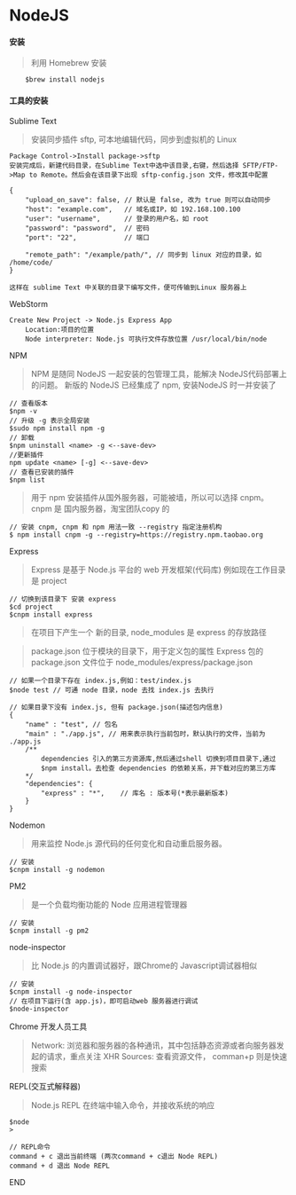 # NodeJS

#### 安装

> 利用 Homebrew 安装

```
    $brew install nodejs
```

#### 工具的安装

Sublime Text

> 安装同步插件 sftp, 可本地编辑代码，同步到虚拟机的 Linux

```
Package Control->Install package->sftp
安装完成后，新建代码目录，在Sublime Text中选中该目录,右键，然后选择 SFTP/FTP->Map to Remote。然后会在该目录下出现 sftp-config.json 文件，修改其中配置
    
{
    "upload_on_save": false, // 默认是 false, 改为 true 则可以自动同步
    "host": "example.com",   // 域名或IP，如 192.168.100.100
    "user": "username",      // 登录的用户名，如 root
    "password": "password",  // 密码
    "port": "22",            // 端口
    
    "remote_path": "/example/path/", // 同步到 linux 对应的目录，如 /home/code/
}

这样在 sublime Text 中关联的目录下编写文件，便可传输到Linux 服务器上

```

WebStorm

```
Create New Project -> Node.js Express App
    Location:项目的位置
    Node interpreter: Node.js 可执行文件存放位置 /usr/local/bin/node

```


NPM

> NPM 是随同 NodeJS 一起安装的包管理工具，能解决 NodeJS代码部署上的问题。
> 新版的 NodeJS 已经集成了 npm, 安装NodeJS 时一并安装了

```
// 查看版本
$npm -v
// 升级 -g 表示全局安装
$sudo npm install npm -g 
// 卸载 
$npm uninstall <name> -g <--save-dev>
//更新插件
npm update <name> [-g] <--save-dev>
// 查看已安装的插件
$npm list
```

> 用于 npm 安装插件从国外服务器，可能被墙，所以可以选择 cnpm。
> cnpm 是 国内服务器，淘宝团队copy 的

```
// 安装 cnpm, cnpm 和 npm 用法一致 --registry 指定注册机构
$ npm install cnpm -g --registry=https://registry.npm.taobao.org
```

Express

> Express 是基于 Node.js 平台的 web 开发框架(代码库)
> 例如现在工作目录是 project

```
// 切换到该目录下 安装 express
$cd project
$cnpm install express
```

> 在项目下产生一个 新的目录, node_modules 是 express 的存放路径

> package.json 位于模块的目录下，用于定义包的属性
> Express 包的package.json 文件位于 node_modules/express/package.json

```
// 如果一个目录下存在 index.js,例如：test/index.js
$node test // 可通 node 目录，node 去找 index.js 去执行

// 如果目录下没有 index.js, 但有 package.json(描述包内信息)
{
    "name" : "test", // 包名
    "main" : "./app.js", // 用来表示执行当前包时，默认执行的文件，当前为 ./app.js
    /**
        dependencies 引入的第三方资源库,然后通过shell 切换到项目目录下,通过
        $npm install。去检查 dependencies 的依赖关系，并下载对应的第三方库
    */
    "dependencies": {   
        "express" : "*",    // 库名 : 版本号(*表示最新版本)
    }
}
```

Nodemon

> 用来监控 Node.js 源代码的任何变化和自动重启服务器。

```
// 安装
$cnpm install -g nodemon
```

PM2

> 是一个负载均衡功能的 Node 应用进程管理器

```
// 安装
$cnpm install -g pm2
```

node-inspector

> 比 Node.js 的内置调试器好，跟Chrome的 Javascript调试器相似

```
// 安装
$cnpm install -g node-inspector
// 在项目下运行(含 app.js)，即可启动web 服务器进行调试
$node-inspector
```

Chrome 开发人员工具

> Network: 浏览器和服务器的各种通讯，其中包括静态资源或者向服务器发起的请求，重点关注 XHR
> Sources: 查看资源文件， comman+p 则是快速搜索

REPL(交互式解释器)

> Node.js REPL 在终端中输入命令，并接收系统的响应

```
$node
>

// REPL命令
command + c 退出当前终端 (两次command + c退出 Node REPL)
command + d 退出 Node REPL
```














































END
